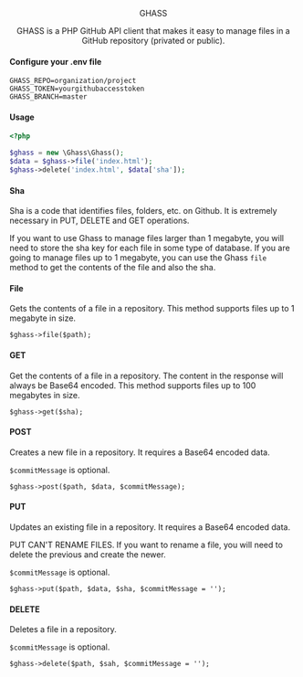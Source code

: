 <p align="center">
  GHASS
  <p align="center">
    GHASS is a PHP GitHub API client that makes it easy to manage files in a GitHub repository (privated or public). 
  </p>
</p>

#### Configure your .env file

```
GHASS_REPO=organization/project
GHASS_TOKEN=yourgithubaccesstoken
GHASS_BRANCH=master
```

#### Usage

```php
<?php

$ghass = new \Ghass\Ghass();
$data = $ghass->file('index.html');
$ghass->delete('index.html', $data['sha']);

```

#### Sha

Sha is a code that identifies files, folders, etc. on Github. It is extremely necessary in PUT, DELETE and GET operations.

If you want to use Ghass to manage files larger than 1 megabyte, you will need to store the sha key for each file in some type of database. If you are going to manage files up to 1 megabyte, you can use the Ghass `file` method to get the contents of the file and also the sha.

#### File

Gets the contents of a file in a repository. This method supports files up to 1 megabyte in size.

```
$ghass->file($path);
```

#### GET

Get the contents of a file in a repository. The content in the response will always be Base64 encoded. This method supports files up to 100 megabytes in size.

```
$ghass->get($sha);
```

#### POST

Creates a new file in a repository. It requires a Base64 encoded data.

`$commitMessage` is optional.

```
$ghass->post($path, $data, $commitMessage);
```

#### PUT

Updates an existing file in a repository. It requires a Base64 encoded data.

PUT CAN'T RENAME FILES. If you want to rename a file, you will need to delete the previous and create the newer.

`$commitMessage` is optional.

```
$ghass->put($path, $data, $sha, $commitMessage = '');
```

#### DELETE

Deletes a file in a repository.

`$commitMessage` is optional.

```
$ghass->delete($path, $sah, $commitMessage = '');
```
